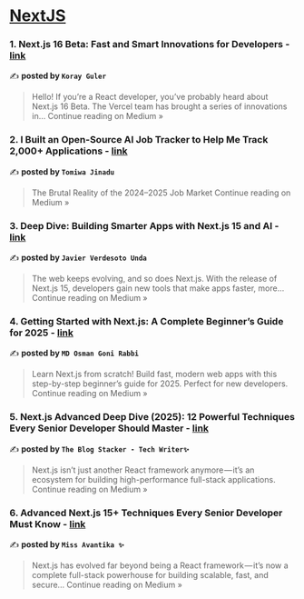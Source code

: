 
<h1><a href=https://medium.com/tag/nextjs/recommended target="_blank" rel="noopener noreferrer">NextJS</a></h1>
<h3>1. Next.js 16 Beta: Fast and Smart Innovations for Developers - <a href="https://medium.com/@raelsei/next-js-16-beta-fast-and-smart-innovations-for-developers-e693ec43bf24?source=rss------nextjs-5" target="_blank" rel="noopener noreferrer">link</a></h3>

✍️ **posted by `Koray Guler`**

<blockquote>Hello! If you’re a React developer, you’ve probably heard about Next.js 16 Beta. The Vercel team has brought a series of innovations in…
Continue reading on Medium »</blockquote>

<h3>2. I Built an Open-Source AI Job Tracker to Help Me Track 2,000+ Applications - <a href="https://medium.com/@oluwatomiwajinadu/i-built-an-open-source-ai-job-tracker-to-help-me-track-2-000-applications-cd00d4de8c2b?source=rss------nextjs-5" target="_blank" rel="noopener noreferrer">link</a></h3>

✍️ **posted by `Tomiwa Jinadu`**

<blockquote>The Brutal Reality of the 2024–2025 Job Market
Continue reading on Medium »</blockquote>

<h3>3. Deep Dive: Building Smarter Apps with Next.js 15 and AI - <a href="https://fjverdesoto.medium.com/deep-dive-building-smarter-apps-with-next-js-15-and-ai-b4a254ad1626?source=rss------nextjs-5" target="_blank" rel="noopener noreferrer">link</a></h3>

✍️ **posted by `Javier Verdesoto Unda`**

<blockquote>The web keeps evolving, and so does Next.js. With the release of Next.js 15, developers gain new tools that make apps faster, more…
Continue reading on Medium »</blockquote>

<h3>4. Getting Started with Next.js: A Complete Beginner’s Guide for 2025 - <a href="https://medium.com/@osmangonirabbi/getting-started-with-next-js-a-complete-beginners-guide-for-2025-709aed8ab61a?source=rss------nextjs-5" target="_blank" rel="noopener noreferrer">link</a></h3>

✍️ **posted by `MD Osman Goni Rabbi`**

<blockquote>Learn Next.js from scratch! Build fast, modern web apps with this step-by-step beginner’s guide for 2025. Perfect for new developers.
Continue reading on Medium »</blockquote>

<h3>5.  Next.js Advanced Deep Dive (2025): 12 Powerful Techniques Every Senior Developer Should Master - <a href="https://medium.com/@TheblogStacker/next-js-advanced-deep-dive-2025-12-powerful-techniques-every-senior-developer-should-master-96b3d9964164?source=rss------nextjs-5" target="_blank" rel="noopener noreferrer">link</a></h3>

✍️ **posted by `The Blog Stacker - Tech Writer✨`**

<blockquote>Next.js isn’t just another React framework anymore — it’s an ecosystem for building high-performance full-stack applications.
Continue reading on Medium »</blockquote>

<h3>6.  Advanced Next.js 15+ Techniques Every Senior Developer Must Know - <a href="https://medium.com/@missAvantika/advanced-next-js-15-techniques-every-senior-developer-must-know-cfb8619deae9?source=rss------nextjs-5" target="_blank" rel="noopener noreferrer">link</a></h3>

✍️ **posted by `Miss Avantika ✨`**

<blockquote>Next.js has evolved far beyond being a React framework — it’s now a complete full-stack powerhouse for building scalable, fast, and secure…
Continue reading on Medium »</blockquote>

